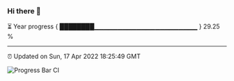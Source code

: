 ### Hi there 👋

⏳ Year progress { ████████▁▁▁▁▁▁▁▁▁▁▁▁▁▁▁▁▁▁▁▁▁▁ } 29.25 %

---

⏰ Updated on Sun, 17 Apr 2022 18:25:49 GMT

![Progress Bar CI](https://github.com/ZhaoGui/ZhaoGui/workflows/Progress%20Bar%20CI/badge.svg)
